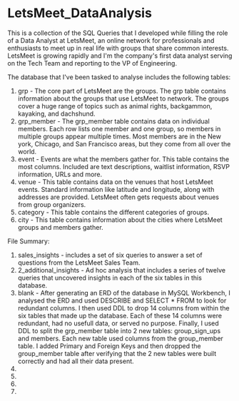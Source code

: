# LetsMeet_DataAnalysis
This is a collection of the SQL Queries that I developed while filling the role of a Data Analyst at LetsMeet, an online network for professionals and enthusiasts to meet up in real life with groups that share common interests. LetsMeet is growing rapidly and I'm the company's first data analyst serving on the Tech Team and reporting to the VP of Engineering. 

The database that I've been tasked to analyse includes the following tables:
1. grp - The core part of LetsMeet are the groups. The grp table contains information about the groups that use LetsMeet to network. The groups cover a huge range of topics such as animal rights, backgammon, kayaking, and dachshund.
2. grp_member - The grp_member table contains data on individual members. Each row lists one member and one group, so members in multiple groups appear multiple times. Most members are in the New york, Chicago, and San Francisco areas, but they come from all over the world.
3. event - Events are what the members gather for. This table contains the most columns. Included are text descriptions, waitlist information, RSVP information, URLs and more.
4. venue - This table contains data on the venues that host LetsMeet events. Standard information like latitude and longitude, along with addresses are provided. LetsMeet often gets requests about venues from group organizers.
5. category - This table contains the different categories of groups.
6. city - This table contains information about the cities where LetsMeet groups and members gather.

File Summary:
1. sales_insights - includes a set of six queries to answer a set of questions from the LetsMeet Sales Team.
2. 2_additional_insights - Ad hoc analysis that includes a series of twelve queries that uncovered insights in each of the six tables in this database.
3. blank - After generating an ERD of the database in MySQL Workbench, I analysed the ERD and used DESCRIBE and SELECT * FROM to look for redundant columns. I then used DDL to drop 14 columns from within the six tables that made up the database. Each of these 14 columns were redundant, had no usefull data, or served no purpose. Finally, I used DDL to split the grp_member table into 2 new tables: group_sign_ups and members. Each new table used columns from the group_member table. I added Primary and Foreign Keys and then dropped the group_member table after verifying that the 2 new tables were built correctly and had all their data present.
4.
5.
6.
7.



